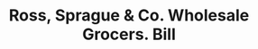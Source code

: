 ---
doi: 10.7916/D8SX7R98
date_other: '1900'
date_other_textual: '1900'
form: printed ephemera
genre:
- Invoices
name:
- Ross, Sprague & Co. Wholesale Grocers
object_in_context_url: https://biggert.cul.columbia.edu/items/view/ave_biggert_01288
subject_hierarchical_geographic:
- Cleveland, Ohio, United States
subject_name:
- Ross, Sprague & Co. Wholesale Grocers
title: Ross, Sprague & Co. Wholesale Grocers. Bill
sort_title: Ross, Sprague & Co. Wholesale Grocers. Bill
call_number: ave_biggert_01288
coordinates:
- 41.48222222222223,-81.66972222222223
pid: ave_biggert_01288
identifiers: ave_biggert_01288
thumbnail: https://derivativo-2.library.columbia.edu/iiif/2/ldpd:343238/full/!256,256/0/native.jpg
permalink: /biggert/ave_biggert_01288/
layout: iiif-image-page
---